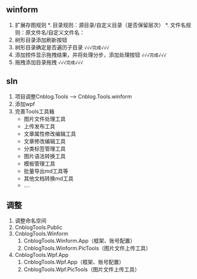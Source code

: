﻿## winform
1. 扩展存图规则
	*. 目录规则：源目录/自定义目录（是否保留层次）
	*. 文件名规则：原文件名/自定义文件名：
2. 树形目录添加刷新按钮
3. 树形目录确定是否遍历子目录  `√√√完成√√√`
4. 添加控件显示拖拽结果，并将处理分步，添加处理按钮  `√√√完成√√√`
5. 拖拽添加目录拖拽  `√√√完成√√√`
 
## sln
1. 项目调整Cnblog.Tools --> Cnblog.Tools.winform
2. 添加wpf
3. 完善Tools工具箱
	* 图片文件处理工具
	* 上传发布工具
	* 文章属性修改编辑工具
	* 文章修改编辑工具
	* 分类标签管理工具
	* 图片语法转换工具
	* 模板管理工具
	* 批量导出md工具等
	* 其他文档转换md工具
	* ....


## 调整
1. 调整命名空间
2. CnblogTools.Public
3. CnblogTools.Winform
	1. CnblogTools.Winform.App（框架、账号配置）
	2. CnblogTools.Winform.PicTools（图片文件上传工具）
4. CnblogTools.Wpf.App
	1. CnblogTools.Wpf.App（框架、账号配置）
	2. CnblogTools.Wpf.PicTools（图片文件上传工具）